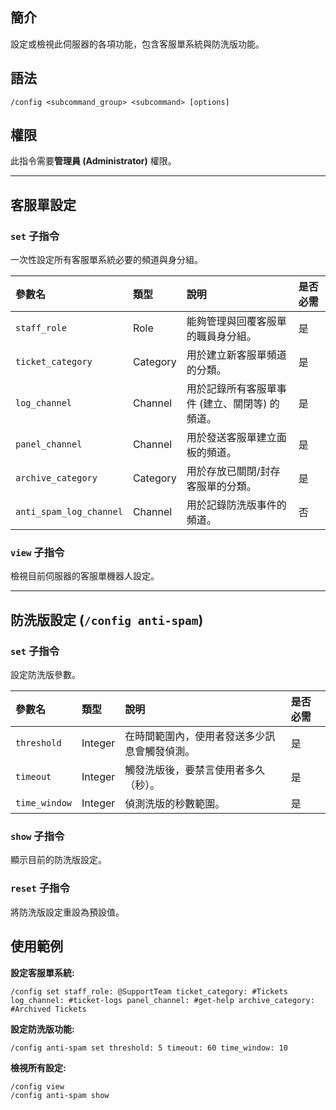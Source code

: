 ## 簡介
設定或檢視此伺服器的各項功能，包含客服單系統與防洗版功能。

## 語法
```
/config <subcommand_group> <subcommand> [options]
```

## 權限
此指令需要**管理員 (Administrator)** 權限。

---

## 客服單設定

### `set` 子指令
一次性設定所有客服單系統必要的頻道與身分組。

| 參數名 | 類型 | 說明 | 是否必需 |
| :--- | :--- | :--- | :--- |
| `staff_role` | Role | 能夠管理與回覆客服單的職員身分組。 | 是 |
| `ticket_category` | Category | 用於建立新客服單頻道的分類。 | 是 |
| `log_channel` | Channel | 用於記錄所有客服單事件 (建立、關閉等) 的頻道。 | 是 |
| `panel_channel` | Channel | 用於發送客服單建立面板的頻道。 | 是 |
| `archive_category` | Category | 用於存放已關閉/封存客服單的分類。 | 是 |
| `anti_spam_log_channel` | Channel | 用於記錄防洗版事件的頻道。 | 否 |

### `view` 子指令
檢視目前伺服器的客服單機器人設定。

---

## 防洗版設定 (`/config anti-spam`)

### `set` 子指令
設定防洗版參數。

| 參數名 | 類型 | 說明 | 是否必需 |
| :--- | :--- | :--- | :--- |
| `threshold` | Integer | 在時間範圍內，使用者發送多少訊息會觸發偵測。 | 是 |
| `timeout` | Integer | 觸發洗版後，要禁言使用者多久（秒）。 | 是 |
| `time_window` | Integer | 偵測洗版的秒數範圍。 | 是 |

### `show` 子指令
顯示目前的防洗版設定。

### `reset` 子指令
將防洗版設定重設為預設值。

## 使用範例
**設定客服單系統:**
```
/config set staff_role: @SupportTeam ticket_category: #Tickets log_channel: #ticket-logs panel_channel: #get-help archive_category: #Archived Tickets
```

**設定防洗版功能:**
```
/config anti-spam set threshold: 5 timeout: 60 time_window: 10
```

**檢視所有設定:**
```
/config view
/config anti-spam show
```